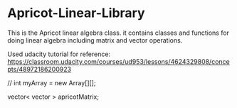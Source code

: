 # Apricot-Linear-Library
This is the Apricot linear algebra class.
it contains classes and functions for doing linear algebra
including matrix and vector operations.

Used udacity tutorial for reference: https://classroom.udacity.com/courses/ud953/lessons/4624329808/concepts/48972186200923


// int myArray = new Array[][];

vector< vector<int > > apricotMatrix;
